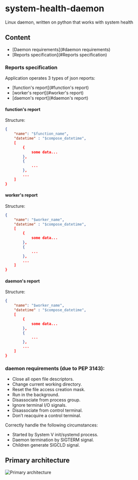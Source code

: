 # system-health-daemon
Linux daemon, written on python that works with system health

## Content

- [Daemon requirements](#daemon requirements)
- [Reports specification](#Reports specification)

### Reports specification

Application operates 3 types of json reports:

- [function's report](#function's report)
- [worker's report](#worker's report)
- [daemon's report](#daemon's report)

#### function's report

Structure:
```json
{
    "name": "$function_name",
    "datetime" : "$compose_datetime",
    [
        {
            some data...
        },
        {
            ...
        },
        ...
    ]
}
```

#### worker's report

Structure:
```json
{
    "name": "$worker_name",
    "datetime" : "$compose_datetime",
    [
        {
            some data...
        },
        {
            ...
        },
        ...
    ]
}
```

#### daemon's report

Structure:
```json
{
    "name": "$worker_name",
    "datetime" : "$compose_datetime",
    [
        {
            some data...
        },
        {
            ...
        },
        ...
    ]
}
```

### daemon requirements (due to PEP 3143):

- Close all open file descriptors.
- Change current working directory.
- Reset the file access creation mask.
- Run in the background.
- Disassociate from process group.
- Ignore terminal I/O signals.
- Disassociate from control terminal.
- Don’t reacquire a control terminal.

Correctly handle the following circumstances:

- Started by System V init/systemd process.
- Daemon termination by SIGTERM signal.
- Children generate SIGCLD signal.



## Primary architecture

![Primary architecture](https://github.com/SvyatoslavFedynyak/system-health-daemon/blob/master/images/daemon-arch.jpg)
